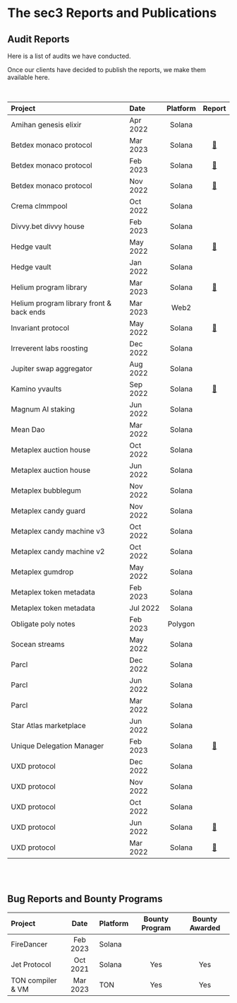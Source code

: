 # The sec3 Reports and Publications


## Audit Reports


Here is a list of audits we have conducted. 

Once our clients have decided to publish the reports, we make them available here.

<br/>



| Project                                  | Date     | Platform |                        Report                         |
| :--------------------------------------- | :------- | :------: | :---------------------------------------------------: |
| Amihan genesis elixir                    | Apr 2022 |  Solana  |                                                       |
| Betdex monaco protocol                   | Mar 2023 |  Solana  |         [📝](reports/sec3_monaco_0.7.0.pdf)          |
| Betdex monaco protocol                   | Feb 2023 |  Solana  |         [📝](reports/sec3_monaco_0.6.0.pdf)          |
| Betdex monaco protocol                   | Nov 2022 |  Solana  |         [📝](reports/sec3_monaco_0.5.0.pdf)          |
| Crema clmmpool                           | Oct 2022 |  Solana  |                                                       |
| Divvy.bet divvy house                    | Feb 2023 |  Solana  |                                                       |
| Hedge vault                              | May 2022 |  Solana  |         [📝](reports/sec3_hedge_report.pdf)          |
| Hedge vault                              | Jan 2022 |  Solana  |                                                       |
| Helium program library                   | Mar 2023 |  Solana  | [📝](reports/sec3_helium_program_library_report.pdf) |
| Helium program library front & back ends | Mar 2023 |   Web2   |                                                       |
| Invariant protocol                       | May 2022 |  Solana  |       [📝](reports/sec3_invariant_report.pdf)        |
| Irreverent labs roosting                 | Dec 2022 |  Solana  |                                                       |
| Jupiter swap aggregator                  | Aug 2022 |  Solana  |                                                       |
| Kamino yvaults                           | Sep 2022 |  Solana  |         [📝](reports/sec3_kamino_report.pdf)         |
| Magnum AI staking                        | Jun 2022 |  Solana  |                                                       |
| Mean Dao                                 | Mar 2022 |  Solana  |                                                       |
| Metaplex auction house                   | Oct 2022 |  Solana  |                                                       |
| Metaplex auction house                   | Jun 2022 |  Solana  |                                                       |
| Metaplex bubblegum                       | Nov 2022 |  Solana  |                                                       |
| Metaplex candy guard                     | Nov 2022 |  Solana  |                                                       |
| Metaplex candy machine v3                | Oct 2022 |  Solana  |                                                       |
| Metaplex candy machine v2                | Oct 2022 |  Solana  |                                                       |
| Metaplex gumdrop                         | May 2022 |  Solana  |                                                       |
| Metaplex token metadata                  | Feb 2023 |  Solana  |                                                       |
| Metaplex token metadata                  | Jul 2022 |  Solana  |                                                       |
| Obligate poly notes                      | Feb 2023 | Polygon  |                                                       |
| Socean streams                           | May 2022 |  Solana  |                                                       |
| Parcl                                    | Dec 2022 |  Solana  |                                                       |
| Parcl                                    | Jun 2022 |  Solana  |                                                       |
| Parcl                                    | Mar 2022 |  Solana  |                                                       |
| Star Atlas marketplace                   | Jun 2022 |  Solana  |                                                       |
| Unique Delegation Manager                | Feb 2023 |  Solana  |          [📝](reports/sec3_udm_report.pdf)           |
| UXD protocol                             | Dec 2022 |  Solana  |                                                       |
| UXD protocol                             | Nov 2022 |  Solana  |                                                       |
| UXD protocol                             | Oct 2022 |  Solana  |                                                       |
| UXD protocol                             | Jun 2022 |  Solana  |           [📝](reports/sec3_uxd_3.1.0.pdf)           |
| UXD protocol                             | Mar 2022 |  Solana  |           [📝](reports/sec3_uxd_3.0.1.pdf)           |



<br/>
<br/>


## Bug Reports and Bounty Programs


| Project           |   Date   | Platform | Bounty Program | Bounty Awarded |
| :---------------- | :------: | :------- | :------------: | :------------: |
| FireDancer        | Feb 2023 | Solana   |                |                |
| Jet Protocol      | Oct 2021 | Solana   |      Yes       |      Yes       |
| TON compiler & VM | Mar 2023 | TON      |      Yes       |      Yes       |

